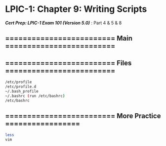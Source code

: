 # LPIC-1: Chapter 9: Writing Scripts

***Cert Prep: LPIC-1 Exam 101 (Version 5.0)*** : Part 4 & 5 & 8

## ========================= Main =========================


## ========================= Files =========================

```bash
/etc/profile
/etc/profile.d
~/.bash_profile
~/.bashrc (run /etc/bashrc)
/etc/bashrc
```

## ========================= More Practice =================

```bash
less
vim
```